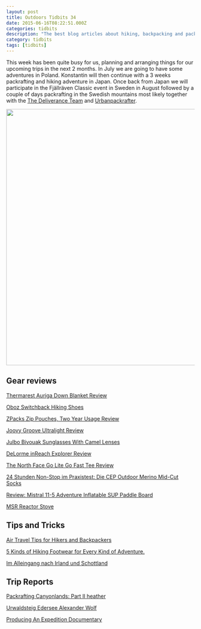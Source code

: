 ```yaml
---
layout: post
title: Outdoors Tidbits 34
date: 2015-06-16T08:22:51.000Z
categories: tidbits
description: "The best blog articles about hiking, backpacking and packrafting 34"
category: tidbits
tags: [tidbits]
---
```


This week has been quite busy for us, planning and arranging things for our upcoming trips in the next 2 months. In July we are going to have some adventures in Poland. Konstantin will then continue with a 3 weeks packrafting and hiking adventure in Japan. Once back from Japan we will participate in the Fjällräven Classic event in Sweden in August followed by a couple of days packrafting in the Swedish mountains most likely together with the <a href="http://deliveranceteam.outdrr.com">The Deliverance Team</a> and <a href="http://urbanpackrafter.com">Urbanpackrafter</a>.   
    
<a href="https://www.flickr.com/photos/90204224@N07/9596226393"><img src="https://c2.staticflickr.com/6/5479/9596226393_34ba3b93fb_b.jpg" width="1024" height="683"></a>

## Gear reviews
[Thermarest Auriga Down Blanket Review](http://treelinebackpacker.com/2015/06/12/thermarest-auriga-down-blanket-review)

[Oboz Switchback Hiking Shoes](http://thebigoutside.com/gear-review-oboz-switchback-hiking-shoes/)

[ZPacks Zip Pouches, Two Year Usage Review](http://hikelighter.com/2015/06/11/zpacks-zip-pouches)

[Joovy Groove Ultralight Review](http://www.goadventuremom.com/2015/06/joovy-groove-ultralight-review/)

[Julbo Bivouak Sunglasses With Camel Lenses](http://trailtopeak.com/2015/06/10/gear-review-julbo-bivouak-sunglasses-with-camel-lenses-9-510)

[DeLorme inReach Explorer Review](http://socalhiker.net/socalhiker-tech-delorme-inreach-explorer-review/)

[The North Face Go Lite Go Fast Tee Review](https://climbinggearreviewsuk.wordpress.com/2015/06/08/the-north-face-go-lite-go-fast-tee-review/)

[24 Stunden Non-Stop im Praxistest: Die CEP Outdoor Merino Mid-Cut Socks](https://www.hiking-blog.de/test/24-stunden-non-stop-im-praxistest-cep-outdoor-merino-mid-cut-socks/)

[Review: Mistral 11-5 Adventure Inflatable SUP Paddle Board ](https://airkayaks.wordpress.com/2015/06/06/product-review-mistral-11-5-adventure-inflatable-sup-paddle-board/)

[MSR Reactor Stove](https://climbinggearreviewsuk.wordpress.com/2015/06/05/msr-reactor-stove/)

## Tips and Tricks
[Air Travel Tips for Hikers and Backpackers](http://toddthehiker.com/2015/06/12/air-travel-tips-for-hikers-and-backpackers)

[5 Kinds of Hiking Footwear for Every Kind of Adventure.](http://outdoorsymama.blogspot.com/2015/06/5-kinds-of-hiking-footwear-for-every.html)

[Im Alleingang nach Irland und Schottland](http://fraeulein-draussen.de/als-frau-alleine-nach-irland-schottland/)

## Trip Reports
[Packrafting Canyonlands: Part II heather](http://www.justacoloradogal.com/2015/06/packrafting-canyonlands-part-ii.html)

[Urwaldsteig Edersee Alexander Wolf](http://outdoorfever.de/urwaldsteig-edersee/)

[Producing An Expedition Documentary](http://www.mikaelstrandberg.com/2015/06/11/producing-an-expedition-documentary-by-patrick-hutton/)
